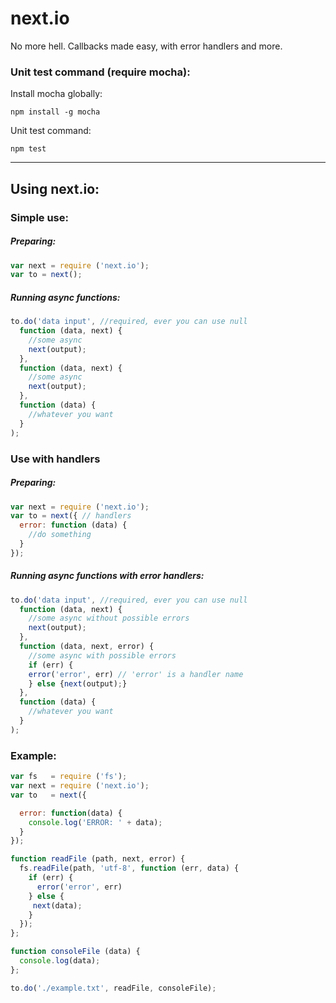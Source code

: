 # next.io
No more hell. Callbacks made easy, with error handlers and more.

### Unit test command (require mocha):

Install mocha globally:
```
npm install -g mocha
```

Unit test command:
```
npm test
```
-------------------

## Using next.io:

### Simple use:

##### Preparing:
``` javascript
var next = require ('next.io');
var to = next();
```

##### Running async functions:
``` javascript
to.do('data input', //required, ever you can use null
  function (data, next) {
    //some async
    next(output);
  },
  function (data, next) {
    //some async
    next(output);
  },
  function (data) {
    //whatever you want
  }
);
```

### Use with handlers

##### Preparing:

``` javascript
var next = require ('next.io');
var to = next({ // handlers
  error: function (data) {
    //do something
  }
});
```

##### Running async functions with error handlers:

``` javascript
to.do('data input', //required, ever you can use null
  function (data, next) {
    //some async without possible errors
    next(output);
  },
  function (data, next, error) {
    //some async with possible errors
    if (err) {
    error('error', err) // 'error' is a handler name
    } else {next(output);}
  },
  function (data) {
    //whatever you want
  }
);
```

### Example:

``` javascript
var fs   = require ('fs');
var next = require ('next.io');
var to   = next({

  error: function(data) {
    console.log('ERROR: ' + data);
  }
});

function readFile (path, next, error) {
  fs.readFile(path, 'utf-8', function (err, data) {
    if (err) {
      error('error', err)
    } else {
     next(data);
    }
  });
};

function consoleFile (data) {
  console.log(data);
};

to.do('./example.txt', readFile, consoleFile);
```
